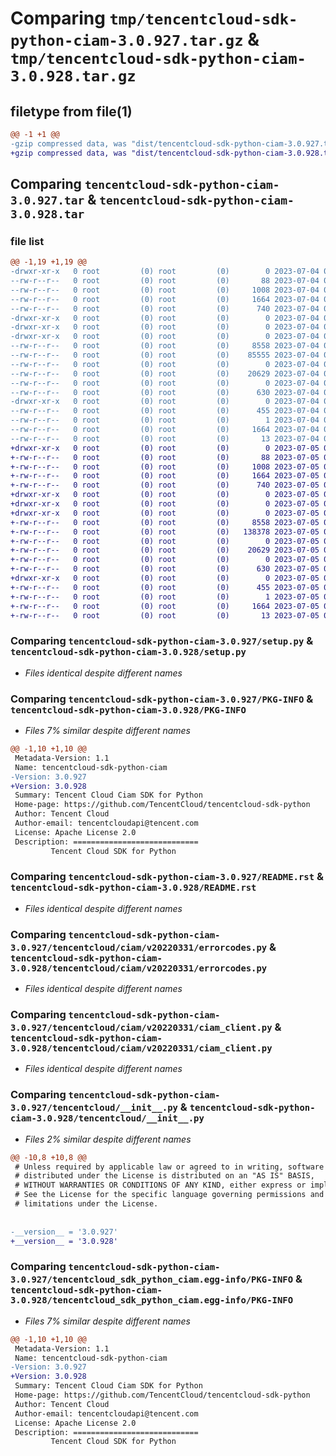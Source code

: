 # Comparing `tmp/tencentcloud-sdk-python-ciam-3.0.927.tar.gz` & `tmp/tencentcloud-sdk-python-ciam-3.0.928.tar.gz`

## filetype from file(1)

```diff
@@ -1 +1 @@
-gzip compressed data, was "dist/tencentcloud-sdk-python-ciam-3.0.927.tar", last modified: Tue Jul  4 00:17:40 2023, max compression
+gzip compressed data, was "dist/tencentcloud-sdk-python-ciam-3.0.928.tar", last modified: Wed Jul  5 00:21:48 2023, max compression
```

## Comparing `tencentcloud-sdk-python-ciam-3.0.927.tar` & `tencentcloud-sdk-python-ciam-3.0.928.tar`

### file list

```diff
@@ -1,19 +1,19 @@
-drwxr-xr-x   0 root         (0) root         (0)        0 2023-07-04 00:17:40.000000 tencentcloud-sdk-python-ciam-3.0.927/
--rw-r--r--   0 root         (0) root         (0)       88 2023-07-04 00:17:40.000000 tencentcloud-sdk-python-ciam-3.0.927/setup.cfg
--rw-r--r--   0 root         (0) root         (0)     1008 2023-07-04 00:17:39.000000 tencentcloud-sdk-python-ciam-3.0.927/setup.py
--rw-r--r--   0 root         (0) root         (0)     1664 2023-07-04 00:17:40.000000 tencentcloud-sdk-python-ciam-3.0.927/PKG-INFO
--rw-r--r--   0 root         (0) root         (0)      740 2023-07-04 00:17:39.000000 tencentcloud-sdk-python-ciam-3.0.927/README.rst
-drwxr-xr-x   0 root         (0) root         (0)        0 2023-07-04 00:17:40.000000 tencentcloud-sdk-python-ciam-3.0.927/tencentcloud/
-drwxr-xr-x   0 root         (0) root         (0)        0 2023-07-04 00:17:40.000000 tencentcloud-sdk-python-ciam-3.0.927/tencentcloud/ciam/
-drwxr-xr-x   0 root         (0) root         (0)        0 2023-07-04 00:17:40.000000 tencentcloud-sdk-python-ciam-3.0.927/tencentcloud/ciam/v20220331/
--rw-r--r--   0 root         (0) root         (0)     8558 2023-07-04 00:17:39.000000 tencentcloud-sdk-python-ciam-3.0.927/tencentcloud/ciam/v20220331/errorcodes.py
--rw-r--r--   0 root         (0) root         (0)    85555 2023-07-04 00:17:39.000000 tencentcloud-sdk-python-ciam-3.0.927/tencentcloud/ciam/v20220331/models.py
--rw-r--r--   0 root         (0) root         (0)        0 2023-07-04 00:17:39.000000 tencentcloud-sdk-python-ciam-3.0.927/tencentcloud/ciam/v20220331/__init__.py
--rw-r--r--   0 root         (0) root         (0)    20629 2023-07-04 00:17:39.000000 tencentcloud-sdk-python-ciam-3.0.927/tencentcloud/ciam/v20220331/ciam_client.py
--rw-r--r--   0 root         (0) root         (0)        0 2023-07-04 00:17:39.000000 tencentcloud-sdk-python-ciam-3.0.927/tencentcloud/ciam/__init__.py
--rw-r--r--   0 root         (0) root         (0)      630 2023-07-04 00:17:39.000000 tencentcloud-sdk-python-ciam-3.0.927/tencentcloud/__init__.py
-drwxr-xr-x   0 root         (0) root         (0)        0 2023-07-04 00:17:40.000000 tencentcloud-sdk-python-ciam-3.0.927/tencentcloud_sdk_python_ciam.egg-info/
--rw-r--r--   0 root         (0) root         (0)      455 2023-07-04 00:17:40.000000 tencentcloud-sdk-python-ciam-3.0.927/tencentcloud_sdk_python_ciam.egg-info/SOURCES.txt
--rw-r--r--   0 root         (0) root         (0)        1 2023-07-04 00:17:40.000000 tencentcloud-sdk-python-ciam-3.0.927/tencentcloud_sdk_python_ciam.egg-info/dependency_links.txt
--rw-r--r--   0 root         (0) root         (0)     1664 2023-07-04 00:17:40.000000 tencentcloud-sdk-python-ciam-3.0.927/tencentcloud_sdk_python_ciam.egg-info/PKG-INFO
--rw-r--r--   0 root         (0) root         (0)       13 2023-07-04 00:17:40.000000 tencentcloud-sdk-python-ciam-3.0.927/tencentcloud_sdk_python_ciam.egg-info/top_level.txt
+drwxr-xr-x   0 root         (0) root         (0)        0 2023-07-05 00:21:48.000000 tencentcloud-sdk-python-ciam-3.0.928/
+-rw-r--r--   0 root         (0) root         (0)       88 2023-07-05 00:21:48.000000 tencentcloud-sdk-python-ciam-3.0.928/setup.cfg
+-rw-r--r--   0 root         (0) root         (0)     1008 2023-07-05 00:21:48.000000 tencentcloud-sdk-python-ciam-3.0.928/setup.py
+-rw-r--r--   0 root         (0) root         (0)     1664 2023-07-05 00:21:48.000000 tencentcloud-sdk-python-ciam-3.0.928/PKG-INFO
+-rw-r--r--   0 root         (0) root         (0)      740 2023-07-05 00:21:48.000000 tencentcloud-sdk-python-ciam-3.0.928/README.rst
+drwxr-xr-x   0 root         (0) root         (0)        0 2023-07-05 00:21:48.000000 tencentcloud-sdk-python-ciam-3.0.928/tencentcloud/
+drwxr-xr-x   0 root         (0) root         (0)        0 2023-07-05 00:21:48.000000 tencentcloud-sdk-python-ciam-3.0.928/tencentcloud/ciam/
+drwxr-xr-x   0 root         (0) root         (0)        0 2023-07-05 00:21:48.000000 tencentcloud-sdk-python-ciam-3.0.928/tencentcloud/ciam/v20220331/
+-rw-r--r--   0 root         (0) root         (0)     8558 2023-07-05 00:21:48.000000 tencentcloud-sdk-python-ciam-3.0.928/tencentcloud/ciam/v20220331/errorcodes.py
+-rw-r--r--   0 root         (0) root         (0)   138378 2023-07-05 00:21:48.000000 tencentcloud-sdk-python-ciam-3.0.928/tencentcloud/ciam/v20220331/models.py
+-rw-r--r--   0 root         (0) root         (0)        0 2023-07-05 00:21:48.000000 tencentcloud-sdk-python-ciam-3.0.928/tencentcloud/ciam/v20220331/__init__.py
+-rw-r--r--   0 root         (0) root         (0)    20629 2023-07-05 00:21:48.000000 tencentcloud-sdk-python-ciam-3.0.928/tencentcloud/ciam/v20220331/ciam_client.py
+-rw-r--r--   0 root         (0) root         (0)        0 2023-07-05 00:21:48.000000 tencentcloud-sdk-python-ciam-3.0.928/tencentcloud/ciam/__init__.py
+-rw-r--r--   0 root         (0) root         (0)      630 2023-07-05 00:21:48.000000 tencentcloud-sdk-python-ciam-3.0.928/tencentcloud/__init__.py
+drwxr-xr-x   0 root         (0) root         (0)        0 2023-07-05 00:21:48.000000 tencentcloud-sdk-python-ciam-3.0.928/tencentcloud_sdk_python_ciam.egg-info/
+-rw-r--r--   0 root         (0) root         (0)      455 2023-07-05 00:21:48.000000 tencentcloud-sdk-python-ciam-3.0.928/tencentcloud_sdk_python_ciam.egg-info/SOURCES.txt
+-rw-r--r--   0 root         (0) root         (0)        1 2023-07-05 00:21:48.000000 tencentcloud-sdk-python-ciam-3.0.928/tencentcloud_sdk_python_ciam.egg-info/dependency_links.txt
+-rw-r--r--   0 root         (0) root         (0)     1664 2023-07-05 00:21:48.000000 tencentcloud-sdk-python-ciam-3.0.928/tencentcloud_sdk_python_ciam.egg-info/PKG-INFO
+-rw-r--r--   0 root         (0) root         (0)       13 2023-07-05 00:21:48.000000 tencentcloud-sdk-python-ciam-3.0.928/tencentcloud_sdk_python_ciam.egg-info/top_level.txt
```

### Comparing `tencentcloud-sdk-python-ciam-3.0.927/setup.py` & `tencentcloud-sdk-python-ciam-3.0.928/setup.py`

 * *Files identical despite different names*

### Comparing `tencentcloud-sdk-python-ciam-3.0.927/PKG-INFO` & `tencentcloud-sdk-python-ciam-3.0.928/PKG-INFO`

 * *Files 7% similar despite different names*

```diff
@@ -1,10 +1,10 @@
 Metadata-Version: 1.1
 Name: tencentcloud-sdk-python-ciam
-Version: 3.0.927
+Version: 3.0.928
 Summary: Tencent Cloud Ciam SDK for Python
 Home-page: https://github.com/TencentCloud/tencentcloud-sdk-python
 Author: Tencent Cloud
 Author-email: tencentcloudapi@tencent.com
 License: Apache License 2.0
 Description: ============================
         Tencent Cloud SDK for Python
```

### Comparing `tencentcloud-sdk-python-ciam-3.0.927/README.rst` & `tencentcloud-sdk-python-ciam-3.0.928/README.rst`

 * *Files identical despite different names*

### Comparing `tencentcloud-sdk-python-ciam-3.0.927/tencentcloud/ciam/v20220331/errorcodes.py` & `tencentcloud-sdk-python-ciam-3.0.928/tencentcloud/ciam/v20220331/errorcodes.py`

 * *Files identical despite different names*

### Comparing `tencentcloud-sdk-python-ciam-3.0.927/tencentcloud/ciam/v20220331/ciam_client.py` & `tencentcloud-sdk-python-ciam-3.0.928/tencentcloud/ciam/v20220331/ciam_client.py`

 * *Files identical despite different names*

### Comparing `tencentcloud-sdk-python-ciam-3.0.927/tencentcloud/__init__.py` & `tencentcloud-sdk-python-ciam-3.0.928/tencentcloud/__init__.py`

 * *Files 2% similar despite different names*

```diff
@@ -10,8 +10,8 @@
 # Unless required by applicable law or agreed to in writing, software
 # distributed under the License is distributed on an "AS IS" BASIS,
 # WITHOUT WARRANTIES OR CONDITIONS OF ANY KIND, either express or implied.
 # See the License for the specific language governing permissions and
 # limitations under the License.
 
 
-__version__ = '3.0.927'
+__version__ = '3.0.928'
```

### Comparing `tencentcloud-sdk-python-ciam-3.0.927/tencentcloud_sdk_python_ciam.egg-info/PKG-INFO` & `tencentcloud-sdk-python-ciam-3.0.928/tencentcloud_sdk_python_ciam.egg-info/PKG-INFO`

 * *Files 7% similar despite different names*

```diff
@@ -1,10 +1,10 @@
 Metadata-Version: 1.1
 Name: tencentcloud-sdk-python-ciam
-Version: 3.0.927
+Version: 3.0.928
 Summary: Tencent Cloud Ciam SDK for Python
 Home-page: https://github.com/TencentCloud/tencentcloud-sdk-python
 Author: Tencent Cloud
 Author-email: tencentcloudapi@tencent.com
 License: Apache License 2.0
 Description: ============================
         Tencent Cloud SDK for Python
```

